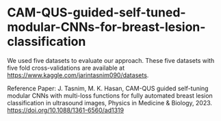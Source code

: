 # CAM-QUS-guided-self-tuned-modular-CNNs-for-breast-lesion-classification

We used five datasets to evaluate our approach. These five datasets with five fold cross-validations are available at https://www.kaggle.com/jarintasnim090/datasets.

Reference Paper: 
J. Tasnim, M. K. Hasan, CAM-QUS guided self-tuning modular CNNs with multi-loss functions for fully
automated breast lesion classification in ultrasound images, Physics in Medicine & Biology, 2023.
https://doi.org/10.1088/1361-6560/ad1319
